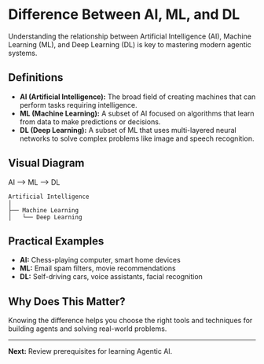 
# Difference Between AI, ML, and DL

Understanding the relationship between Artificial Intelligence (AI), Machine Learning (ML), and Deep Learning (DL) is key to mastering modern agentic systems.

## Definitions
- **AI (Artificial Intelligence):** The broad field of creating machines that can perform tasks requiring intelligence.
- **ML (Machine Learning):** A subset of AI focused on algorithms that learn from data to make predictions or decisions.
- **DL (Deep Learning):** A subset of ML that uses multi-layered neural networks to solve complex problems like image and speech recognition.

## Visual Diagram
AI ⟶ ML ⟶ DL

```
Artificial Intelligence
│
├── Machine Learning
│   └── Deep Learning
```

## Practical Examples
- **AI:** Chess-playing computer, smart home devices
- **ML:** Email spam filters, movie recommendations
- **DL:** Self-driving cars, voice assistants, facial recognition

## Why Does This Matter?
Knowing the difference helps you choose the right tools and techniques for building agents and solving real-world problems.

---
**Next:** Review prerequisites for learning Agentic AI.